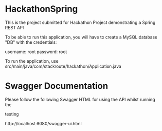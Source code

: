 # HackathonSpring

This is the project submitted for Hackathon Project demonstrating a Spring REST API

To be able to run this application, you will have to create a MySQL database "DB" with the credentials:

username: root
password: root

To run the application, use src/main/java/com/stackroute/hackathon/Application.java

# Swagger Documentation

Please follow the following Swagger HTML for using the API whilst running the

testing

http://localhost:8080/swagger-ui.html


